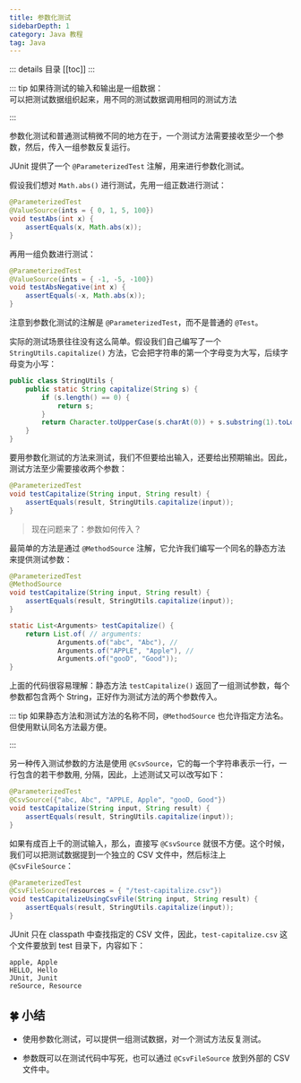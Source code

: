 ```yaml
---
title: 参数化测试
sidebarDepth: 1
category: Java 教程
tag: Java
---
```


::: details 目录
[[toc]]
:::

::: tip
如果待测试的输入和输出是一组数据：  
可以把测试数据组织起来，用不同的测试数据调用相同的测试方法

:::

参数化测试和普通测试稍微不同的地方在于，一个测试方法需要接收至少一个参数，然后，传入一组参数反复运行。

JUnit 提供了一个 `@ParameterizedTest` 注解，用来进行参数化测试。

假设我们想对 `Math.abs()` 进行测试，先用一组正数进行测试：

```java
@ParameterizedTest
@ValueSource(ints = { 0, 1, 5, 100})
void testAbs(int x) {
    assertEquals(x, Math.abs(x));
}
```

再用一组负数进行测试：

```java
@ParameterizedTest
@ValueSource(ints = { -1, -5, -100})
void testAbsNegative(int x) {
    assertEquals(-x, Math.abs(x));
}
```

注意到参数化测试的注解是 `@ParameterizedTest`，而不是普通的 `@Test`。

实际的测试场景往往没有这么简单。假设我们自己编写了一个 `StringUtils.capitalize()` 方法，它会把字符串的第一个字母变为大写，后续字母变为小写：

```java
public class StringUtils {
    public static String capitalize(String s) {
        if (s.length() == 0) {
            return s;
        }
        return Character.toUpperCase(s.charAt(0)) + s.substring(1).toLowerCase();
    }
}
```

要用参数化测试的方法来测试，我们不但要给出输入，还要给出预期输出。因此，测试方法至少需要接收两个参数：

```java
@ParameterizedTest
void testCapitalize(String input, String result) {
    assertEquals(result, StringUtils.capitalize(input));
}
```

> 现在问题来了：参数如何传入？

最简单的方法是通过 `@MethodSource` 注解，它允许我们编写一个同名的静态方法来提供测试参数：

```java
@ParameterizedTest
@MethodSource
void testCapitalize(String input, String result) {
    assertEquals(result, StringUtils.capitalize(input));
}

static List<Arguments> testCapitalize() {
    return List.of( // arguments:
            Arguments.of("abc", "Abc"), //
            Arguments.of("APPLE", "Apple"), //
            Arguments.of("gooD", "Good"));
}
```

上面的代码很容易理解：静态方法 `testCapitalize()` 返回了一组测试参数，每个参数都包含两个 String，正好作为测试方法的两个参数传入。

::: tip
如果静态方法和测试方法的名称不同，`@MethodSource` 也允许指定方法名。但使用默认同名方法最方便。

:::

另一种传入测试参数的方法是使用 `@CsvSource`，它的每一个字符串表示一行，一行包含的若干参数用, 分隔，因此，上述测试又可以改写如下：

```java
@ParameterizedTest
@CsvSource({"abc, Abc", "APPLE, Apple", "gooD, Good"})
void testCapitalize(String input, String result) {
    assertEquals(result, StringUtils.capitalize(input));
}
```

如果有成百上千的测试输入，那么，直接写 `@CsvSource` 就很不方便。这个时候，我们可以把测试数据提到一个独立的 CSV 文件中，然后标注上 `@CsvFileSource`：

```java
@ParameterizedTest
@CsvFileSource(resources = { "/test-capitalize.csv"})
void testCapitalizeUsingCsvFile(String input, String result) {
    assertEquals(result, StringUtils.capitalize(input));
}
```

JUnit 只在 classpath 中查找指定的 CSV 文件，因此，`test-capitalize.csv` 这个文件要放到 test 目录下，内容如下：

```
apple, Apple
HELLO, Hello
JUnit, Junit
reSource, Resource
```


## 🍀 小结

- 使用参数化测试，可以提供一组测试数据，对一个测试方法反复测试。

- 参数既可以在测试代码中写死，也可以通过 `@CsvFileSource` 放到外部的 CSV 文件中。
